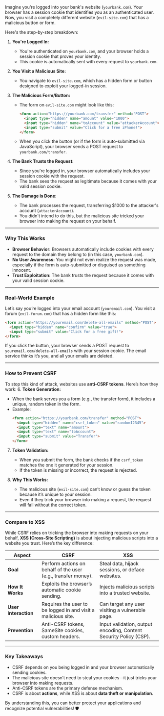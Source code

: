 
Imagine you're logged into your bank's website (`yourbank.com`). Your browser has a session cookie that identifies you as an authenticated user. Now, you visit a completely different website (`evil-site.com`) that has a malicious button or form.

Here's the step-by-step breakdown:

1. **You're Logged In:**
   - You're authenticated on `yourbank.com`, and your browser holds a session cookie that proves your identity.
   - This cookie is automatically sent with every request to `yourbank.com`.

2. **You Visit a Malicious Site:**
   - You navigate to `evil-site.com`, which has a hidden form or button designed to exploit your logged-in session.

3. **The Malicious Form/Button:**
   - The form on `evil-site.com` might look like this:
     ```html
     <form action="https://yourbank.com/transfer" method="POST">
       <input type="hidden" name="amount" value="1000">
       <input type="hidden" name="toAccount" value="attackerAccount">
       <input type="submit" value="Click for a free iPhone!">
     </form>
     ```
   - When you click the button (or if the form is auto-submitted via JavaScript), your browser sends a POST request to `yourbank.com/transfer`.

4. **The Bank Trusts the Request:**
   - Since you're logged in, your browser automatically includes your session cookie with the request.
   - The bank sees the request as legitimate because it comes with your valid session cookie.

5. **The Damage is Done:**
   - The bank processes the request, transferring $1000 to the attacker's account (`attackerAccount`).
   - You didn't intend to do this, but the malicious site tricked your browser into making the request on your behalf.

---

### **Why This Works**
- **Browser Behavior:** Browsers automatically include cookies with every request to the domain they belong to (in this case, `yourbank.com`).
- **No User Awareness:** You might not even realize the request was made, especially if the form is auto-submitted or disguised as something innocent.
- **Trust Exploitation:** The bank trusts the request because it comes with your valid session cookie.

---

### **Real-World Example**
Let’s say you’re logged into your email account (`youremail.com`). You visit a forum (`evil-forum.com`) that has a hidden form like this:

```html
<form action="https://youremail.com/delete-all-emails" method="POST">
  <input type="hidden" name="confirm" value="true">
  <input type="submit" value="Click for a free gift!">
</form>
```

If you click the button, your browser sends a POST request to `youremail.com/delete-all-emails` with your session cookie. The email service thinks it’s you, and all your emails are deleted.

---

### **How to Prevent CSRF**
To stop this kind of attack, websites use **anti-CSRF tokens**. Here’s how they work:
6. **Token Generation:**
   - When the bank serves you a form (e.g., the transfer form), it includes a unique, random token in the form.
   - Example:
     ```html
     <form action="https://yourbank.com/transfer" method="POST">
       <input type="hidden" name="csrf_token" value="random12345">
       <input type="text" name="amount">
       <input type="text" name="toAccount">
       <input type="submit" value="Transfer">
     </form>
     ```

7. **Token Validation:**
   - When you submit the form, the bank checks if the `csrf_token` matches the one it generated for your session.
   - If the token is missing or incorrect, the request is rejected.

8. **Why This Works:**
   - The malicious site (`evil-site.com`) can’t know or guess the token because it’s unique to your session.
   - Even if they trick your browser into making a request, the request will fail without the correct token.

---

### **Compare to XSS**
While CSRF relies on tricking the browser into making requests on your behalf, **XSS (Cross-Site Scripting)** is about injecting malicious scripts into a website you trust. Here’s the key difference:

| **Aspect**            | **CSRF**                                                                 | **XSS**                                                                 |
|------------------------|--------------------------------------------------------------------------|-------------------------------------------------------------------------|
| **Goal**               | Perform actions on behalf of the user (e.g., transfer money).            | Steal data, hijack sessions, or deface websites.                        |
| **How It Works**       | Exploits the browser’s automatic cookie sending.                         | Injects malicious scripts into a trusted website.                       |
| **User Interaction**   | Requires the user to be logged in and visit a malicious site.            | Can target any user visiting a vulnerable page.                         |
| **Prevention**         | Anti-CSRF tokens, SameSite cookies, custom headers.                      | Input validation, output encoding, Content Security Policy (CSP).       |

---

### **Key Takeaways**
- CSRF depends on you being logged in and your browser automatically sending cookies.
- The malicious site doesn’t need to steal your cookies—it just tricks your browser into making requests.
- Anti-CSRF tokens are the primary defense mechanism.
- CSRF is about **actions**, while XSS is about **data theft or manipulation**.

By understanding this, you can better protect your applications and recognize potential vulnerabilities! 🛡️